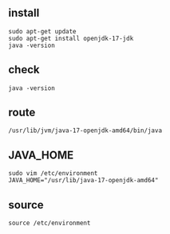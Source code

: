 ## install
    sudo apt-get update
    sudo apt-get install openjdk-17-jdk
    java -version
## check
    java -version
## route
    /usr/lib/jvm/java-17-openjdk-amd64/bin/java
## JAVA_HOME
    sudo vim /etc/environment
    JAVA_HOME="/usr/lib/java-17-openjdk-amd64"
## source
    source /etc/environment
